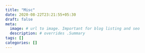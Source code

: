 ```yaml
---
title: "Misc"
date: 2020-08-22T23:21:55+05:30
draft: false
meta:
  image: # url to image. Important for blog listing and seo
  description: # overrides .Summary
tags: []
categories: []
---
```


<!--  Start Typing... -->

